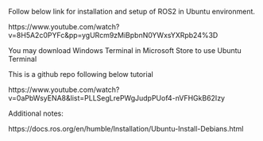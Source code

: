<p>Follow below link for installation and setup of ROS2 in Ubuntu environment.</p>
https://www.youtube.com/watch?v=8H5A2c0PYFc&pp=ygURcm9zMiBpbnN0YWxsYXRpb24%3D

You may download Windows Terminal in Microsoft Store to use Ubuntu Terminal

<p>This is a github repo following below tutorial</p>
https://www.youtube.com/watch?v=0aPbWsyENA8&list=PLLSegLrePWgJudpPUof4-nVFHGkB62Izy

<p>Additional notes:</p>
https://docs.ros.org/en/humble/Installation/Ubuntu-Install-Debians.html
